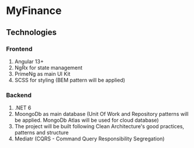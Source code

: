 # MyFinance
## Technologies
### Frontend
1. Angular 13+
2. NgRx for state management
3. PrimeNg as main UI Kit
4. SCSS for styling (BEM pattern will be applied)

### Backend
1. .NET 6
2. MoongoDb as main database (Unit Of Work and Repository patterns will be applied. MongoDb Atlas will be used for cloud database)
3. The project will be built following Clean Architecture's good practices, patterns and structure 
4. Mediatr (CQRS - Command Query Responsibility Segregation)
